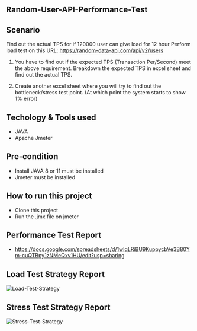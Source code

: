 ## Random-User-API-Performance-Test

## Scenario
Find out the actual TPS for if 120000 user can give load for 12 hour Perform load test on this 
URL: https://random-data-api.com/api/v2/users

1. You have to find out if the expected TPS (Transaction Per/Second) meet the above requirement.
Breakdown the expected TPS in excel sheet and find out the actual TPS.

2. Create another excel sheet where you will try to find out the bottleneck/stress test point. (At which point the system starts to show 1% error)

## Techology & Tools used
   - JAVA
   - Apache Jmeter

## Pre-condition
   - Install JAVA 8 or 11 must be installed
   - Jmeter must be installed
    
## How to run this project
   - Clone this project
   - Run the .jmx file on jmeter
    
## Performance Test Report
   - https://docs.google.com/spreadsheets/d/1wIqLRiBU9KuppycbVe3B80Ym-cuQTBpy1zNMeQxv1HU/edit?usp=sharing
 
## Load Test Strategy Report 
![Load-Test-Strategy](https://user-images.githubusercontent.com/78273243/215336855-8df38233-1740-471a-bce2-9dbe5854e80a.jpg)


## Stress Test Strategy Report

![Stress-Test-Strategy](https://user-images.githubusercontent.com/78273243/215329911-55a00012-e12e-4693-890c-a8eaf2a38af8.jpg)
